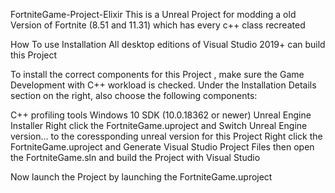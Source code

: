 FortniteGame-Project-Elixir
This is a Unreal Project for modding a old Version of Fortnite (8.51 and 11.31) which has every c++ class recreated

How To use
Installation
All desktop editions of Visual Studio 2019+ can build this Project

To install the correct components for this Project , make sure the Game Development with C++ workload is checked. Under the Installation Details section on the right, also choose the following components:

C++ profiling tools
Windows 10 SDK (10.0.18362 or newer)
Unreal Engine Installer Right click the FortniteGame.uproject and Switch Unreal Engine version... to the coressponding unreal version for this Project
Right click the FortniteGame.uproject and Generate Visual Studio Project Files then open the FortniteGame.sln and build the Project with Visual Studio

Now launch the Project by launching the FortniteGame.uproject
